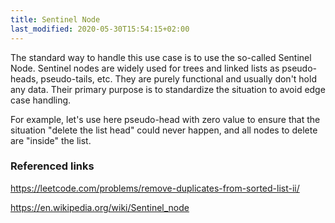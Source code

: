 ```yaml
---
title: Sentinel Node
last_modified: 2020-05-30T15:54:15+02:00
---
```


The standard way to handle this use case is to use the so-called Sentinel Node. Sentinel nodes are widely used for trees and linked lists as pseudo-heads, pseudo-tails, etc. They are purely functional and usually don't hold any data. Their primary purpose is to standardize the situation to avoid edge case handling.

For example, let's use here pseudo-head with zero value to ensure that the situation "delete the list head" could never happen, and all nodes to delete are "inside" the list.

### Referenced links

https://leetcode.com/problems/remove-duplicates-from-sorted-list-ii/

https://en.wikipedia.org/wiki/Sentinel_node
